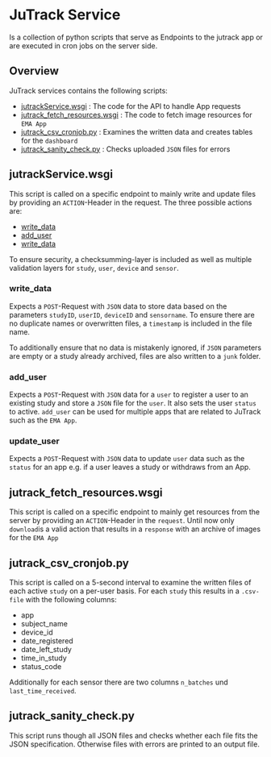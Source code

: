 # JuTrack Service

Is a collection of python scripts that serve as Endpoints to the jutrack app or are executed in cron jobs on the server side.

## Overview
JuTrack services contains the following scripts:

*   [jutrackService.wsgi](#jutrackService.wsgi) : The code for the API to handle App requests
*   [jutrack_fetch_resources.wsgi](#jutrack_fetch_resources.wsgi) : The code to fetch image resources for `EMA App`
*   [jutrack_csv_cronjob.py](#jutrack_csv_cronjob.py) : Examines the written data and creates tables for the `dashboard`
*   [jutrack_sanity_check.py](#jutrack_sanity_check.py) : Checks uploaded `JSON` files for errors

## jutrackService.wsgi
This script is called on a specific endpoint to mainly write and update files by providing an `ACTION`-Header in the request.
The three possible actions are:
*   [write_data](#write_data)
*   [add_user](#add_user)
*   [write_data](#write_data)

To ensure security, a checksumming-layer is included as well as multiple validation layers for `study`, `user`, `device` and `sensor`.

### write_data
Expects a `POST`-Request with `JSON` data to store data based on the parameters `studyID`, `userID`, `deviceID` and `sensorname`. To ensure there are no duplicate names or overwritten files, a `timestamp` is included in the file name.

To additionally ensure that no data is mistakenly ignored, if `JSON` parameters are empty or a study already archived, files are also written to a `junk` folder.
### add_user
Expects a `POST`-Request with `JSON` data for a `user` to register a user to an existing study and store a `JSON` file for the `user`. It also sets the user `status ` to active.
`add_user` can be used for multiple apps that are related to JuTrack such as the `EMA App`.
### update_user
Expects a `POST`-Request with `JSON` data to update `user` data such as the `status` for an app e.g. if a user leaves a study or withdraws from an App.

## jutrack_fetch_resources.wsgi
This script is called on a specific endpoint to mainly get resources from the server by providing an `ACTION`-Header in the `request`.
Until now only `download`is a valid action that results in a `response` with an archive of images for the `EMA App`
## jutrack_csv_cronjob.py
This script is called on a 5-second interval to examine the written files of each active `study` on a per-user basis. 
For each `study` this results in a `.csv-file` with the following columns:
* app
* subject_name
* device_id
* date_registered
* date_left_study
* time_in_study
* status_code

Additionally for each sensor there are two columns `n_batches` und `last_time_received`.

## jutrack_sanity_check.py
This script runs though all JSON files and checks whether each file fits the JSON specification. Otherwise files with errors are printed to an output file.
